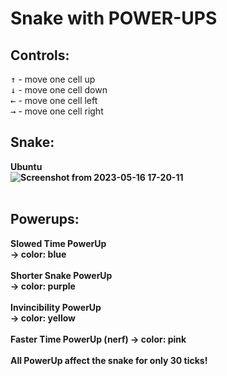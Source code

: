 # Snake with POWER-UPS

## Controls:
<kbd>↑</kbd> - move one cell up <br>
<kbd>↓</kbd> - move one cell down <br>
<kbd>←</kbd> - move one cell left <br>
<kbd>→</kbd> - move one cell right
## Snake:
<b>Ubuntu <br>
 ![Screenshot from 2023-05-16 17-20-11](https://github.com/dragosc1/Snake-with-POWER-UPS/assets/99143914/67607476-3d1a-4b88-8e70-3902f9ac93e3) <br><br>
## Powerups:
Slowed Time PowerUp <br>
 -> color: blue <br><br>
Shorter Snake PowerUp <br>
 -> color: purple <br><br>
Invincibility PowerUp <br>
 -> color: yellow <br> <br>
Faster Time PowerUp (nerf) <be>
 -> color: pink <br><br>
All PowerUp affect the snake for only 30 ticks!
